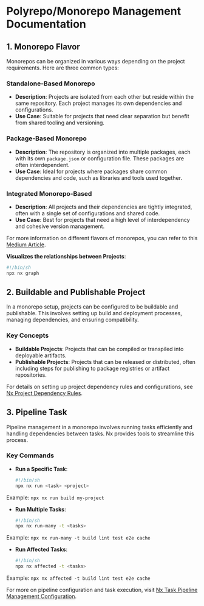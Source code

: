 # Polyrepo/Monorepo Management Documentation

## 1. Monorepo Flavor

Monorepos can be organized in various ways depending on the project requirements. Here are three common types:

### Standalone-Based Monorepo

- **Description**: Projects are isolated from each other but reside within the same repository. Each project manages its own dependencies and configurations.
- **Use Case**: Suitable for projects that need clear separation but benefit from shared tooling and versioning.

### Package-Based Monorepo

- **Description**: The repository is organized into multiple packages, each with its own `package.json` or configuration file. These packages are often interdependent.
- **Use Case**: Ideal for projects where packages share common dependencies and code, such as libraries and tools used together.

### Integrated Monorepo-Based

- **Description**: All projects and their dependencies are tightly integrated, often with a single set of configurations and shared code.
- **Use Case**: Best for projects that need a high level of interdependency and cohesive version management.

For more information on different flavors of monorepos, you can refer to this [Medium Article](https://medium.com/@harshverma04111989/different-flavors-of-monorepos-521df49131d0).

**Visualizes the relationships between Projects**: 
  ```sh
  #!/bin/sh
  npx nx graph
  ```

## 2. Buildable and Publishable Project

In a monorepo setup, projects can be configured to be buildable and publishable. This involves setting up build and deployment processes, managing dependencies, and ensuring compatibility.

### Key Concepts

- **Buildable Projects**: Projects that can be compiled or transpiled into deployable artifacts.
- **Publishable Projects**: Projects that can be released or distributed, often including steps for publishing to package registries or artifact repositories.

For details on setting up project dependency rules and configurations, see [Nx Project Dependency Rules](https://nx.dev/concepts/decisions/project-dependency-rules).

## 3. Pipeline Task

Pipeline management in a monorepo involves running tasks efficiently and handling dependencies between tasks. Nx provides tools to streamline this process.

### Key Commands

- **Run a Specific Task**: 
  ```sh
  #!/bin/sh
  npx nx run <task> <project>
  ```

Example: `npx nx run build my-project`

- **Run Multiple Tasks**: 
  ```sh
  #!/bin/sh
  npx nx run-many -t <tasks>
  ```

Example: `npx nx run-many -t build lint test e2e cache`

- **Run Affected Tasks**: 
  ```sh
  #!/bin/sh
  npx nx affected -t <tasks>
  ```

Example: `npx nx affected -t build lint test e2e cache`

For more on pipeline configuration and task execution, visit [Nx Task Pipeline Management Configuration](https://nx.dev/concepts/task-pipeline-configuration).
